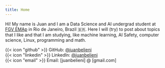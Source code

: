 ```yaml
---
title: Home
---
```


Hi! My name is Juan and I am a Data Science and AI undergrad student at [FGV EMAp](https://emap.fgv.br/en) in Rio de Janeiro, Brazil :brazil:. Here I will (try) to post about topics that I like and that I am studying, like machine learning, AI Safety, computer science, Linux, programming and math.

{{< icon "github" >}} GitHub: [@juanbelieni](https://github.com/juanbelieni)
\
{{< icon "linkedin" >}} LinkedIn: [@juanbelieni](https://linkedin.com/in/juanbelieni)
\
{{< icon "email" >}} Email: [juanbelieni] @ [gmail.com]
